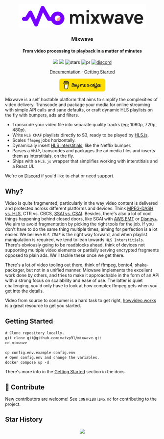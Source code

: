 <div align="center">
  <img src="./public/logo-full.png" width="420" />

  <h3>Mixwave</h3>
  <h4>From video processing to playback in a matter of minutes</h4>
  
  <p align="center">
    <img src="https://img.shields.io/github/license/matvp91/mixwave">
    <img src="https://img.shields.io/github/last-commit/matvp91/mixwave">
    <img src="https://img.shields.io/github/stars/matvp91/mixwave" alt="stars">
    <img src="https://img.shields.io/badge/PR's-welcome-0437F2" alt="pr">
    <a href="https://discord.gg/4hXgz9EsF4">
      <img src="https://img.shields.io/discord/1290252589522223166?v=1" alt="discord">
    </a>
  </p>

  <p align="center">
    <a href="https://matvp91.github.io/mixwave">Documentation</a> · 
    <a href="https://matvp91.github.io/mixwave/getting-started.html">Getting Started</a>
  </p>

  [<img src="./public/button-buy-me-a-coffee.png" width="150" alt="Buy me a coffee button"/>](https://www.buymeacoffee.com/matvp91)
</div>

Mixwave is a self hostable platform that aims to simplify the complexities of video delivery. Transcode and package your media for online streaming with simple API calls and sane defaults, or craft dynamic HLS playlists on the fly with bumpers, ads and filters.

- Transcode your video file into separate quality tracks (eg; 1080p, 720p, 480p).
- Write `HLS CMAF` playlists directly to S3, ready to be played by [HLS.js](https://github.com/video-dev/hls.js).
- Scales `ffmpeg` jobs horizontally.
- Dynamically insert [HLS interstitials](https://developer.apple.com/streaming/GettingStartedWithHLSInterstitials.pdf), like the Netflix bumper.
- Parses a `VMAP`, transcodes and packages the ad media files and inserts them as interstitials, on the fly.
- Ships with a `HLS.js` wrapper that simplifies working with interstitials and a React UI.

We're on [Discord](https://discord.gg/4hXgz9EsF4) if you'd like to chat or need support.

## Why?

Video is quite fragmented, particularly in the way video content is delivered and protected across different platforms and devices. Think [MPEG-DASH vs. HLS](https://www.gumlet.com/learn/hls-vs-dash/), CTR vs. CBCS, [SSAI vs. CSAI](https://clearcode.cc/blog/client-side-server-side-ad-insertion/). Besides, there's also a lot of cool things happening behind closed doors, like SGAI with [AWS EMT](https://docs.aws.amazon.com/mediatailor/latest/ug/server-guided.html) or [Disney+](https://medium.com/disney-streaming/using-sgai-to-deliver-and-play-ads-with-flexibility-and-scale-b5c18aeb7bca). We aim to avoid fragmentation by picking the right tools for the job. If you don't have to do the same thing multiple times, aiming for perfection is a lot easier. We believe `HLS CMAF` is the right way forward, and when playlist manipulation is required, we tend to lean towards `HLS Interstitials`. There's obviously going to be roadblocks ahead, think of devices not supporting multiple video elements or partially serving encrypted fragments opposed to plain ads. We'll tackle these once we get there.

There's a lot of video tooling out there, think of ffmpeg, bento4, shaka-packager, but not in a unified manner. Mixwave implements the excellent work done by others, and tries to make it approachable in the form of an API with a strong focus on scalability and ease of use. The latter is quiet challenging, you'd only have to look at how complex ffmpeg gets when you get into the details.

Video from source to consumer is a hard task to get right, [howvideo.works](https://howvideo.works/) is a great resource to get you started.

## Getting Started

```shell
# Clone repository locally.
git clone git@github.com:matvp91/mixwave.git
cd mixwave

cp config.env.example config.env
# Open config.env and change the variables.
docker compose up -d
```

There's more info in the [Getting Started](https://matvp91.github.io/mixwave/getting-started.html) section in the docs.

## 🤝 Contribute

New contributors are welcome! See `CONTRIBUTING.md` for contributing to the project.

## Star History

<div align="center">
  <img width="620" src="https://api.star-history.com/svg?repos=matvp91/mixwave&type=Date)](https://star-history.com/#matvp91/mixwave" />
</div>
